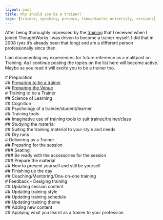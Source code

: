 ```yaml
---
layout: post
title: Why should you be a trainer?
tags: [trainer, speaking, prepare, thoughtworks university, sessions]
---
```


After being thoroughly impressed by the <a href="">training</a> that I
received when I joined ThoughtWorks I was driven to become a trainer
myself. I did that in 2008 (yes it’s already been that long) and am a
different person professionally since then.

I am documenting my experiences for future reference as a mulitpost on
Training. As I continue posting the topics on the list here will become
active. Maybe as you read it will excite you to be a trainer too.

\# Preparation\
 \#\# [Preparing to be a
trainer](/2010/01/02/prepare-to-be-a-trainer.html)\
 \#\# [Preparing the Venue](/2010/03/15/preparing-training-venue.html)\
\# Training to be a Trainer\
 \#\# Science of Learning\
 \#\# Cognition\
 \#\# Psychology of a trainee/student/learner \
 \#\# Training tools\
 \#\# Imaginative use of training tools to suit trainee/trainer/class\
 \#\# Studying the material\
 \#\# Suiting the training material to your style and needs\
 \#\# Dry runs\
\# Delivering as a Trainer\
 \#\# Preparing for the session\
 \#\#\# Seating\
 \#\#\# Be ready with the accessories for the session\
 \#\#\# Prepare the material\
 \#\# How to present yourself and still be yourself\
 \#\# Finishing up the day\
 \#\# Coaching/Mentoring/One-on-one training\
\# Feedback - Desiging training\
 \#\# Updating session content\
 \#\# Updating training style\
 \#\# Updating training schedule\
 \#\# Updating training theme\
 \#\# Adding new content\
 \#\# Applying what you learnt as a trainer to your profession
